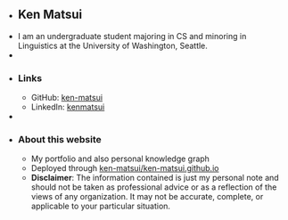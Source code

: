 - ## Ken Matsui
- I am an undergraduate student majoring in CS and minoring in Linguistics at the University of Washington, Seattle.
-
- ### Links
	- GitHub: [ken-matsui](https://github.com/ken-matsui)
	- LinkedIn: [kenmatsui](https://linkedin.com/in/kenmatsui)
-
- ### About this website
	- My portfolio and also personal knowledge graph
	- Deployed through [ken-matsui/ken-matsui.github.io](https://github.com/ken-matsui/ken-matsui.github.io)
	- **Disclaimer**: The information contained is just my personal note and should not be taken as professional advice or as a reflection of the views of any organization. It may not be accurate, complete, or applicable to your particular situation.